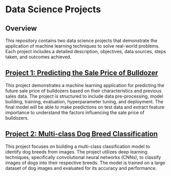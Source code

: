 # Data Science Projects

## Overview
This repository contains two data science projects that demonstrate the application of machine learning techniques to solve real-world problems. Each project includes a detailed description, objectives, data sources, steps taken, and outcomes achieved.

## [Project 1: Predicting the Sale Price of Bulldozer](1_Predicting_Sale_Price_of_Bulldozers/README.md)
This project demonstrates a machine learning application for predicting the future sale price of bulldozers based on their characteristics and previous sales data. The project is structured to include data pre-processing, model building, training, evaluation, hyperparameter tuning, and deployment. The final model will be able to make predictions on test data and extract feature importance to understand the factors influencing the sale price of bulldozers.

## [Project 2: Multi-class Dog Breed Classification](2_Multiclass_Dog_Breed_Classification/README.md)
This project focuses on building a multi-class classification model to identify dog breeds from images. The project utilizes deep learning techniques, specifically convolutional neural networks (CNNs), to classify images of dogs into their respective breeds. The model is trained on a large dataset of dog images and evaluated for its accuracy and performance.